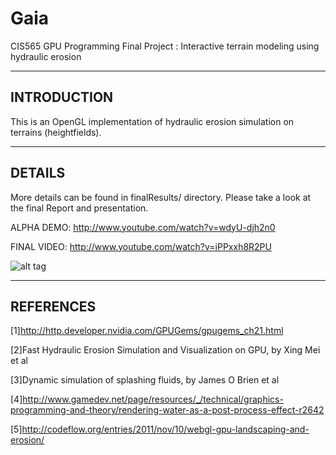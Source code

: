 Gaia
====

CIS565 GPU Programming Final Project : Interactive terrain modeling using hydraulic erosion

-----------------------------
INTRODUCTION
------------------------------
This is an OpenGL implementation of hydraulic erosion simulation on terrains (heightfields).


------------------------------
DETAILS
---------------------------
More details can be found in finalResults/ directory.
Please take a look at the final Report and presentation.


ALPHA DEMO:
http://www.youtube.com/watch?v=wdyU-djh2n0


FINAL VIDEO:
http://www.youtube.com/watch?v=iPPxxh8R2PU



![alt tag](https://raw.github.com/mchen15/Gaia/master/finalResults/terrain.png)

-----------------------------
REFERENCES
------------------------------
[1]http://http.developer.nvidia.com/GPUGems/gpugems_ch21.html

[2]Fast Hydraulic Erosion Simulation and Visualization on GPU, by Xing Mei et al

[3]Dynamic simulation of splashing fluids, by James O Brien et al

[4]http://www.gamedev.net/page/resources/_/technical/graphics-programming-and-theory/rendering-water-as-a-post-process-effect-r2642

[5]http://codeflow.org/entries/2011/nov/10/webgl-gpu-landscaping-and-erosion/
